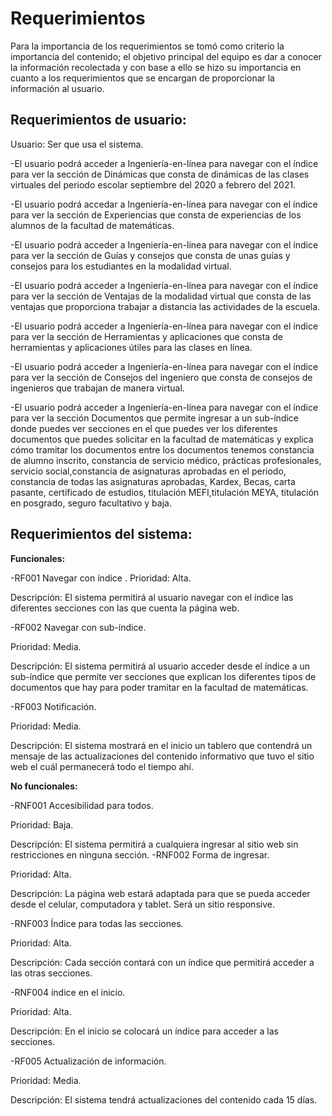 # Requerimientos
Para la importancia de los requerimientos se tomó como criterio la importancia del contenido; el objetivo principal del equipo es dar a conocer la información recolectada y con base a ello se hizo su importancia en cuanto a los requerimientos que se encargan de proporcionar la información al usuario.
## Requerimientos de usuario:
Usuario: Ser que usa el sistema.

-El usuario podrá acceder a Ingeniería-en-línea para navegar con el índice para ver la sección de Dinámicas que consta de dinámicas de las clases virtuales del periodo escolar 
septiembre del 2020 a febrero del 2021.

-El usuario podrá accedar a Ingeniería-en-línea para navegar con el índice para ver la sección de Experiencias que consta de experiencias de los alumnos de la facultad de matemáticas.

-El usuario podrá acceder a Ingeniería-en-línea para navegar con el índice para ver la sección de Guías y consejos que consta de unas guías y consejos 
para los estudiantes en la modalidad virtual.

-El usuario podrá acceder a Ingeniería-en-línea para navegar con el índice para ver la sección de Ventajas de la modalidad virtual que consta de las ventajas que proporciona
trabajar a distancia las actividades de la escuela.

-El usuario podrá acceder a Ingeniería-en-línea para navegar con el índice para ver la sección de Herramientas y aplicaciones que consta de herramientas y aplicaciones útiles 
para las clases en línea.

-El usuario podrá acceder a Ingeniería-en-línea para navegar con el índice para ver la sección de Consejos del ingeniero que consta de consejos de ingenieros que trabajan 
de manera virtual.

-El usuario podrá acceder a Ingeniería-en-línea para navegar con el índice para ver la sección Documentos que permite ingresar a un sub-índice donde puedes ver secciones en el 
que puedes ver los diferentes documentos que puedes solicitar en la facultad de matemáticas y explica cómo tramitar los documentos entre los documentos tenemos constancia de 
alumno inscrito, constancia de servicio médico, prácticas profesionales, servicio social,constancia de asignaturas aprobadas en el periodo, constancia de todas las asignaturas
aprobadas, Kardex, Becas, carta pasante, certificado de estudios, titulación MEFI,titulación MEYA, titulación en posgrado, seguro facultativo y baja.

## Requerimientos del sistema:

**Funcionales:**

-RF001 Navegar con índice
.
Prioridad: Alta.

Descripción: El sistema permitirá al usuario navegar con el índice las diferentes secciones con las que cuenta la página web.

-RF002 Navegar con sub-índice.

Prioridad: Media.

Descripción: El sistema permitirá al usuario acceder desde el índice a un sub-índice que permite ver secciones que explican los diferentes tipos de documentos que hay 
para poder tramitar en la facultad de matemáticas.

-RF003 Notificación.

Prioridad: Media.

Descripción: El sistema mostrará en el inicio un tablero que contendrá un mensaje de las actualizaciones del contenido informativo que tuvo el sitio web el cuál permanecerá
todo el tiempo ahí.

**No funcionales:**

-RNF001 Accesibilidad para todos.

Prioridad: Baja.

Descripción: El sistema permitirá a cualquiera ingresar al sitio web sin restricciones en ninguna sección.
-RNF002 Forma de ingresar.

Prioridad: Alta.

Descripción: La página web estará adaptada para que se pueda acceder desde el celular, computadora y tablet. Será un sitio responsive.

-RNF003 Índice para todas las secciones.

Prioridad: Alta.

Descripción: Cada sección contará con un índice que permitirá acceder a las otras secciones.

-RNF004 índice en el inicio.

Prioridad: Alta.

Descripción: En el inicio se colocará un índice para acceder a las secciones.

-RF005 Actualización de información.

Prioridad: Media.

Descripción: El sistema tendrá actualizaciones del contenido cada 15 días.
